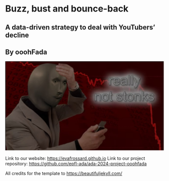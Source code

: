 # Buzz, bust and bounce-back
## A data-driven strategy to deal with YouTubers’ decline
## By ooohFada

![](/assets/img/notstonks.jpg)

Link to our website: https://evafrossard.github.io
Link to our project repository: https://github.com/epfl-ada/ada-2024-project-ooohfada

All credits for the template to https://beautifuljekyll.com/
